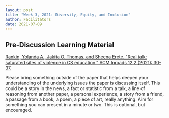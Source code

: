 ```yaml
---
layout: post
title: "Week 3, 2021: Diversity, Equity, and Inclusion"
author: Facilitators
date: 2021-07-09
---
```


## Pre-Discussion Learning Material

[Rankin, Yolanda A., Jakita O. Thomas, and Sheena Erete. "Real talk: saturated sites of violence in CS education." ACM Inroads 12.2 (2021): 30-37.](https://dl.acm.org/doi/10.1145/3408877.3432432)

Please bring something outside of the paper that helps deepen your understanding of the underlying issues the paper is discussing itself.
This could be a story in the news, a fact or statistic from a talk, a line of reasoning from another paper, a personal experience, a story from a friend, a passage from a book, a poem, a piece of art, really anything.
Aim for something you can present in a minute or two.
This is optional, but encouraged.
